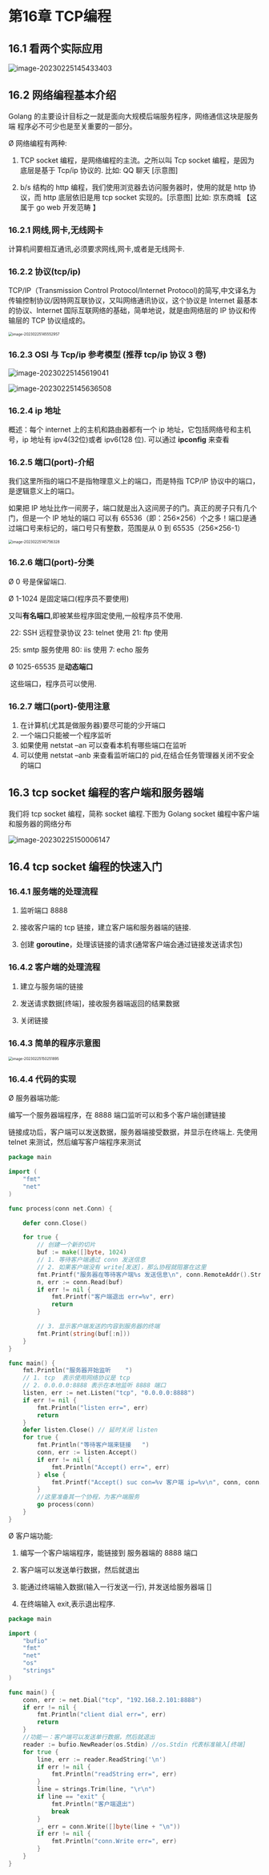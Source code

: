 # 第16章 TCP编程

## 16.1 看两个实际应用

![image-20230225145433403](TCP编程.assets/image-20230225145433403.png)

## 16.2 网络编程基本介绍

Golang 的主要设计目标之一就是面向大规模后端服务程序，网络通信这块是服务端 程序必不可少也是至关重要的一部分。

Ø 网络编程有两种:

1) TCP socket 编程，是网络编程的主流。之所以叫 Tcp socket 编程，是因为底层是基于 Tcp/ip 协议的. 比如: QQ 聊天 [示意图]

2) b/s 结构的 http 编程，我们使用浏览器去访问服务器时，使用的就是 http 协议，而 http 底层依旧是用 tcp socket 实现的。[示意图] 比如: 京东商城 【这属于 go web 开发范畴 】

### 16.2.1 网线,网卡,无线网卡

计算机间要相互通讯,必须要求网线,网卡,或者是无线网卡.

### 16.2.2 协议(tcp/ip)

TCP/IP（Transmission Control Protocol/Internet Protocol)的简写,中文译名为传输控制协议/因特网互联协议，又叫网络通讯协议，这个协议是 Internet 最基本的协议、Internet 国际互联网络的基础，简单地说，就是由网络层的 IP 协议和传输层的 TCP 协议组成的。

<img src="TCP编程.assets/image-20230225145552957.png" alt="image-20230225145552957" style="zoom:50%;" />

### 16.2.3 OSI 与 Tcp/ip 参考模型 (推荐 tcp/ip 协议 3 卷)

![image-20230225145619041](TCP编程.assets/image-20230225145619041.png)

![image-20230225145636508](TCP编程.assets/image-20230225145636508.png)

### 16.2.4 ip 地址

概述：每个 internet 上的主机和路由器都有一个 ip 地址，它包括网络号和主机号，ip 地址有 ipv4(32位)或者 ipv6(128 位).  可以通过 **ipconfig**  来查看

### 16.2.5 端口(port)-介绍

我们这里所指的端口不是指物理意义上的端口，而是特指 TCP/IP 协议中的端口，是逻辑意义上的端口。

如果把 IP 地址比作一间房子，端口就是出入这间房子的门。真正的房子只有几个门，但是一个 IP 地址的端口 可以有 65536（即：256×256）个之多！端口是通过端口号来标记的，端口号只有整数，范围是从 0  到 65535（256×256-1）

<img src="TCP编程.assets/image-20230225145756328.png" alt="image-20230225145756328" style="zoom: 50%;" />

### 16.2.6 端口(port)-分类

Ø 0 号是保留端口.

Ø 1-1024 是固定端口(程序员不要使用)

​	又叫**有名端口**,即被某些程序固定使用,一般程序员不使用. 

​	22: SSH 远程登录协议	23: telnet 使用	21: ftp 使用

​	25: smtp 服务使用	80: iis 使用 7: echo 服务

Ø 1025-65535 是**动态端口**

​	这些端口，程序员可以使用.

### 16.2.7 端口(port)-使用注意

1) 在计算机(尤其是做服务器)要尽可能的少开端口
2) 一个端口只能被一个程序监听
3) 如果使用 netstat  –an  可以查看本机有哪些端口在监听
4) 可以使用 netstat  –anb  来查看监听端口的 pid,在结合任务管理器关闭不安全的端口

## 16.3 tcp socket 编程的客户端和服务器端

我们将 tcp socket 编程，简称 socket 编程.下图为 Golang socket 编程中客户端和服务器的网络分布

![image-20230225150006147](TCP编程.assets/image-20230225150006147.png)

## 16.4 tcp socket 编程的快速入门

### 16.4.1 服务端的处理流程

1) 监听端口 8888

2) 接收客户端的 tcp 链接，建立客户端和服务器端的链接.

3) 创建 **goroutine**，处理该链接的请求(通常客户端会通过链接发送请求包)

### 16.4.2 客户端的处理流程

1) 建立与服务端的链接

2) 发送请求数据[终端]，接收服务器端返回的结果数据

3) 关闭链接

### 16.4.3 简单的程序示意图

<img src="TCP编程.assets/image-20230225150251895.png" alt="image-20230225150251895" style="zoom:50%;" />

### 16.4.4 代码的实现

Ø 服务器端功能:

编写一个服务器端程序，在 8888 端口监听可以和多个客户端创建链接

链接成功后，客户端可以发送数据，服务器端接受数据，并显示在终端上. 先使用 telnet  来测试，然后编写客户端程序来测试

```go
package main

import (
	"fmt"
	"net"
)

func process(conn net.Conn) {

	defer conn.Close()

	for true {
		// 创建一个新的切片
		buf := make([]byte, 1024)
		// 1. 等待客户端通过 conn 发送信息
		// 2. 如果客户端没有 write[发送]，那么协程就阻塞在这里
		fmt.Printf("服务器在等待客户端%s 发送信息\n", conn.RemoteAddr().String())
		n, err := conn.Read(buf)
		if err != nil {
			fmt.Printf("客户端退出 err=%v", err)
			return
		}

		// 3. 显示客户端发送的内容到服务器的终端
		fmt.Print(string(buf[:n]))
	}
}

func main() {
	fmt.Println("服务器开始监听	")
	// 1. tcp  表示使用网络协议是 tcp
	// 2. 0.0.0.0:8888 表示在本地监听 8888 端口
	listen, err := net.Listen("tcp", "0.0.0.0:8888")
	if err != nil {
		fmt.Println("listen err=", err)
		return
	}
	defer listen.Close() // 延时关闭 listen
	for true {
		fmt.Println("等待客户端来链接	")
		conn, err := listen.Accept()
		if err != nil {
			fmt.Println("Accept() err=", err)
		} else {
			fmt.Printf("Accept() suc con=%v 客户端 ip=%v\n", conn, conn.RemoteAddr().String())
		}
		//这里准备其一个协程，为客户端服务
		go process(conn)
	}
}
```

Ø 客户端功能:

1. 编写一个客户端端程序，能链接到 服务器端的 8888 端口

2. 客户端可以发送单行数据，然后就退出

3. 能通过终端输入数据(输入一行发送一行), 并发送给服务器端 []

4. 在终端输入 exit,表示退出程序.

```go
package main

import (
	"bufio"
	"fmt"
	"net"
	"os"
	"strings"
)

func main() {
	conn, err := net.Dial("tcp", "192.168.2.101:8888")
	if err != nil {
		fmt.Println("client dial err=", err)
		return
	}
	//功能一：客户端可以发送单行数据，然后就退出
	reader := bufio.NewReader(os.Stdin) //os.Stdin 代表标准输入[终端]
	for true {
		line, err := reader.ReadString('\n')
		if err != nil {
			fmt.Println("readString err=", err)
		}
		line = strings.Trim(line, "\r\n")
		if line == "exit" {
			fmt.Println("客户端退出")
			break
		}
		_, err = conn.Write([]byte(line + "\n"))
		if err != nil {
			fmt.Println("conn.Write err=", err)
		}
	}
}
```

